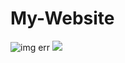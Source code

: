 # My-Website
 <img src="https://giffiles.alphacoders.com/351/35107.gif" class="w-351" alt="img err" >
        </div>
<img src="(https://visitor-badge.glitch.me/badge?page_id=https://github.com/Chey-san/cheys-an.github.io.visitor-badge&left_text=Total%20Repo%20Visitors)">
